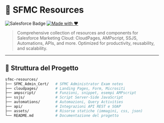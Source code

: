 # 🚀 SFMC Resources

![Salesforce Badge](https://img.shields.io/badge/Salesforce-blue?logo=salesforce)
[![Made with ❤️](https://img.shields.io/badge/Made%20with-❤️-ff69b4.svg)]()

> Comprehensive collection of resources and components for Salesforce Marketing Cloud: CloudPages, AMPscript, SSJS, Automations, APIs, and more. Optimized for productivity, reusability, and scalability.

---

## 📂 Struttura del Progetto

```bash
sfmc-resources/
├── SFMC_Admin_Cert/   # SFMC Administrator Exam notes  
├── cloudpages/        # Landing Pages, Form, Micrositi
├── ampscript/         # Funzioni, snippet, esempi AMPscript
├── ssjs/              # Script Server-Side JavaScript
├── automations/       # Automazioni, Query Activities
├── api/               # Integrazioni API REST e SOAP
├── assets/            # Risorse statiche (immagini, css, json)
└── README.md          # Documentazione del progetto
